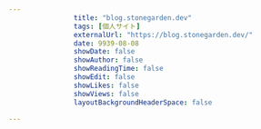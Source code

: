 ---
                title: "blog.stonegarden.dev"
                tags: [個人サイト]
                externalUrl: "https://blog.stonegarden.dev/"
                date: 9939-08-08
                showDate: false
                showAuthor: false
                showReadingTime: false
                showEdit: false
                showLikes: false
                showViews: false
                layoutBackgroundHeaderSpace: false
                ---

